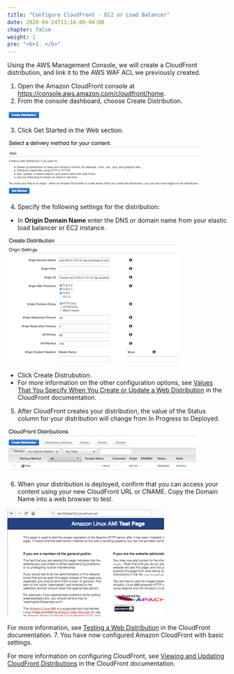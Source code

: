 ```yaml
---
title: "Configure CloudFront - EC2 or Load Balancer"
date: 2020-04-24T11:16:09-04:00
chapter: false
weight: 1
pre: "<b>1. </b>"
---
```


Using the AWS Management Console, we will create a CloudFront distribution, and link it to the AWS WAF
ACL we previously created.

1. Open the Amazon CloudFront console at https://console.aws.amazon.com/cloudfront/home.
2. From the console dashboard, choose Create Distribution.

![cloudfront-create](/Security/200_CloudFront_for_Web_Application/Images//cloudfront-create-button.png)

3. Click Get Started in the Web section.

![cloudfront-getstarted](/Security/200_CloudFront_for_Web_Application/Images//cloudfront-get-started.png)

4. Specify the following settings for the distribution:
  * In **Origin Domain Name** enter the DNS or domain name from your elastic load balancer or EC2 instance.

  ![cloudfront-create-distribution](/Security/200_CloudFront_for_Web_Application/Images//cloudfront-create-distribution.png)

  * Click Create Distrubution.
  * For more information on the other configuration options, see [Values That You Specify When You Create or Update a Web Distribution](https://docs.aws.amazon.com/AmazonCloudFront/latest/DeveloperGuide/distribution-web-values-specify.html) in the CloudFront documentation.
5. After CloudFront creates your distribution, the value of the Status column for your distribution will change from In Progress to Deployed.

![cloudfront-deployed](/Security/200_CloudFront_for_Web_Application/Images//cloudfront-deployed.png)

6. When your distribution is deployed, confirm that you can access your content using your new CloudFront URL or CNAME. Copy the Domain Name into a web browser to test.

![cloudfront-test](/Security/200_CloudFront_for_Web_Application/Images//cloudfront-test.png)

For more information, see [Testing a Web Distribution](https://docs.aws.amazon.com/AmazonCloudFront/latest/DeveloperGuide/distribution-web-testing.html) in the CloudFront documentation.
7. You have now configured Amazon CloudFront with basic settings.

For more information on configuring CloudFront, see [Viewing and Updating CloudFront Distributions](https://docs.aws.amazon.com/AmazonCloudFront/latest/DeveloperGuide/HowToUpdateDistribution.html) in the CloudFront documentation.
